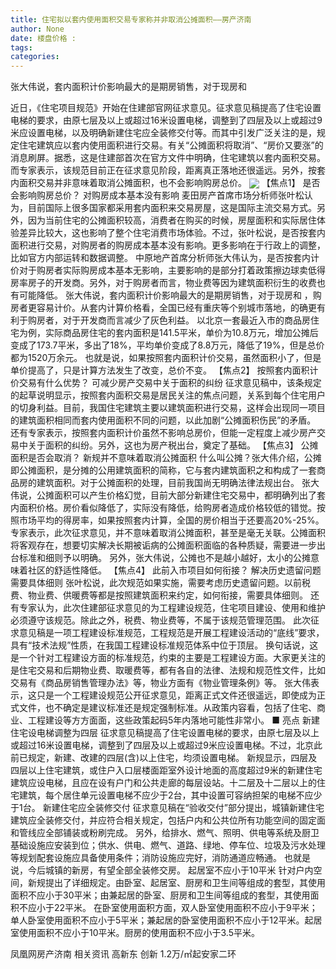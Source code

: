 ```yaml
---
title: 住宅拟以套内使用面积交易专家称并非取消公摊面积——房产济南
author: None
date: 楼盘价格 : 
tags: 
categories: 
---
```

张大伟说，套内面积计价影响最大的是期房销售，对于现房和
<!-- more -->
近日，《住宅项目规范》开始在住建部官网征求意见。征求意见稿提高了住宅设置电梯的要求，由原七层及以上或超过16米设置电梯，调整到了四层及以上或超过9米应设置电梯，以及明确新建住宅应全装修交付等。而其中引发广泛关注的是，规定住宅建筑应以套内使用面积进行交易。有关“公摊面积将取消”、“房价又要涨”的消息刷屏。据悉，这是住建部首次在官方文件中明确，住宅建筑以套内面积交易。而专家表示，该规范目前正在征求意见阶段，距离真正落地还很遥远。另外，按套内面积交易并非意味着取消公摊面积，也不会影响购房总价。
<img align="center" border="0" src="//s0.ifengimg.com/2019/02/24/d31e14a31a8d670c42e113a20d2a812b.jpg" />
【焦点1】
是否会影响购房总价？
对购房成本基本没有影响
麦田房产首席市场分析师张叶松认为，目前国际上很多国家都采用套内面积来交易房屋，这是国际主流交易方式。另外，因为当前住宅的公摊面积较高，消费者在购买的时候，房屋面积和实际居住体验差异比较大，这也影响了整个住宅消费市场体验。不过，张叶松说，是否按套内面积进行交易，对购房者的购房成本基本没有影响。更多影响在于行政上的调整，比如官方内部运转和数据调整。
中原地产首席分析师张大伟认为，是否按套内计价对于购房者实际购房成本基本无影响，主要影响的是部分打着政策擦边球卖低得房率房子的开发商。另外，对于购房者而言，物业费等因为建筑面积衍生的收费也有可能降低。
张大伟说，套内面积计价影响最大的是期房销售，对于现房和
，购房者更容易计价。从套内计算价格看，全国已经有重庆等个别城市落地，的确更有利于购房者，对于开发商而言减少了灰色利益。
以北京一套最近入市的商品房住宅为例，实际商品房住宅的套内面积是141.5平米，单价为10.8万元，增加公摊后变成了173.7平米，多出了18%，平均单价变成了8.8万元，降低了19%，但是总价都为1520万余元。
也就是说，如果按照套内面积计价交易，虽然面积小了，但是单价提高了，只是计算方法发生了改变，总价不变。
【焦点2】
按照套内面积计价交易有什么优势？
可减少房产交易中关于面积的纠纷
征求意见稿中，该条规定的起草说明显示，按照套内面积交易是居民关注的焦点问题，关系到每个住宅用户的切身利益。目前，我国住宅建筑主要以建筑面积进行交易，这样会出现同一项目的建筑面积相同而套内使用面积不同的问题，以此加剧“公摊面积伤民”的矛盾。
还有专家表示，按照套内面积计价虽然不影响总房价，但能一定程度上减少房产交易中关于面积的纠纷。另外，这也为房产税出台，奠定了基础。
【焦点3】
公摊面积是否会取消？
新规并不意味着取消公摊面积
什么叫公摊？张大伟介绍，公摊即公摊面积，是分摊的公用建筑面积的简称，它与套内建筑面积之和构成了一套商品房的建筑面积。对于公摊面积的处理，目前我国尚无明确法律法规出台。
张大伟说，公摊面积可以产生价格幻觉，目前大部分新建住宅交易中，都明确列出了套内面积价格。房价看似降低了，实际没有降低，给购房者造成价格较低的错觉。按照市场平均的得房率，如果按照套内计算，全国的房价相当于还要高20%-25%。
专家表示，此次征求意见，并不意味着取消公摊面积，甚至是毫无关联。公摊面积将客观存在，想要切实解决长期被诟病的公摊面积面临的各种质疑，需要进一步出台标准和细则予以明确。
另外，张大伟说，公摊也不是越小越好，太小的公摊意味着社区的舒适性降低。
【焦点4】
此前入市项目如何衔接？
解决历史遗留问题需要具体细则
张叶松说，此次规范如果实施，需要考虑历史遗留问题。以前税费、物业费、供暖费等都是按照建筑面积来约定，如何衔接，需要具体细则。
还有专家认为，此次住建部征求意见的为工程建设规范，住宅项目建设、使用和维护必须遵守该规范。除此之外，税费、物业费等，不属于该规范管理范围。
此次征求意见稿是一项工程建设标准规范，工程规范是开展工程建设活动的“底线”要求，具有“技术法规”性质，在我国工程建设标准规范体系中位于顶层。
换句话说，这是一个针对工程建设方面的标准规范，约束的主要是工程建设方面。大家更关注的是住宅交易和后期物业费、取暖费等，都有各自的法律、法规和规范性文件，比如交易有《商品房销售管理办法》等，物业方面有《物业管理条例》等。
张大伟表示，这只是一个工程建设规范公开征求意见，距离正式文件还很遥远，即使成为正式文件，也不确定是建议标准还是规定强制标准。从政策内容看，包括了住宅、商业、工程建设等方方面面，这些政策起码5年内落地可能性非常小。
■ 亮点
新建住宅设电梯调整为四层
征求意见稿提高了住宅设置电梯的要求，由原七层及以上或超过16米设置电梯，调整到了四层及以上或超过9米应设置电梯。不过，北京此前已规定，新建、改建的四层(含)以上住宅，均须设置电梯。
新规显示，四层及四层以上住宅建筑，或住户入口层楼面距室外设计地面的高度超过9米的新建住宅建筑应设电梯，且应在设有户门和公共走廊的每层设站。十二层及十二层以上的住宅建筑，每个居住单元设置电梯不应少于2台，其中设置可容纳担架的电梯不应少于1台。
新建住宅应全装修交付
征求意见稿在“验收交付”部分提出，城镇新建住宅建筑应全装修交付，并应符合相关规定，包括户内和公共位所有功能空间的固定面和管线应全部铺装或粉刷完成。
另外，给排水、燃气、照明、供电等系统及厨卫基础设施应安装到位；供水、供电、燃气、道路、绿地、停车位、垃圾及污水处理等规划配套设施应具备使用条件；消防设施应完好，消防通道应畅通。
也就是说，今后城镇的新房，有望全部全装修交房。
起居室不应小于10平米
针对户内空间，新规提出了详细规定。由卧室、起居室、厨房和卫生间等组成的套型，其使用面积不应小于30平米；由兼起居的卧室、厨房和卫生间等组成的套型，其使用面积不应小于22平米。
在卧室使用面积方面，双人卧室使用面积不应小于9平米；单人卧室使用面积不应小于5平米；兼起居的卧室使用面积不应小于12平米。起居室使用面积不应小于10平米。厨房的使用面积不应小于3.5平米。
                        
                        
                        
                        
                                        
                    
                    
                
                    
                    
                    
                
                    
                
凤凰网房产济南
相关资讯
高新东 创新
1.2万/㎡起安家二环
	                        
	                    
	                        
	                    
